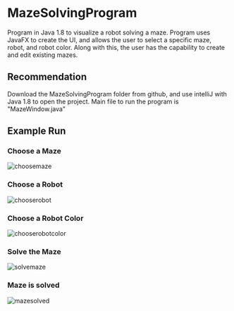 # MazeSolvingProgram
Program in Java 1.8 to visualize a robot solving a maze. Program uses JavaFX to create the UI, and allows the user to select a specific maze, robot, and robot color. Along with this, the user has the capability to create and edit existing mazes.
## Recommendation
Download the MazeSolvingProgram folder from github, and use intelliJ with Java 1.8 to open the project.
Main file to run the program is "MazeWindow.java"
## Example Run
### Choose a Maze
![choosemaze](https://user-images.githubusercontent.com/55725575/188254466-a36e8493-c347-46a8-bfe6-ee233fe8db00.png)
### Choose a Robot
![chooserobot](https://user-images.githubusercontent.com/55725575/188254478-5d679365-58d1-459d-a36c-c46bb7213ed1.png)
### Choose a Robot Color
![chooserobotcolor](https://user-images.githubusercontent.com/55725575/188254484-5e656fde-acc7-450a-9cc7-0265e17ce2bf.png)
### Solve the Maze
![solvemaze](https://user-images.githubusercontent.com/55725575/188254491-21a82a15-5b33-4d20-85fa-ff91d4a90b15.png)
### Maze is solved
![mazesolved](https://user-images.githubusercontent.com/55725575/188254504-905ad98f-9cd2-4c93-b1bd-ef8c1fbde1ac.png)
